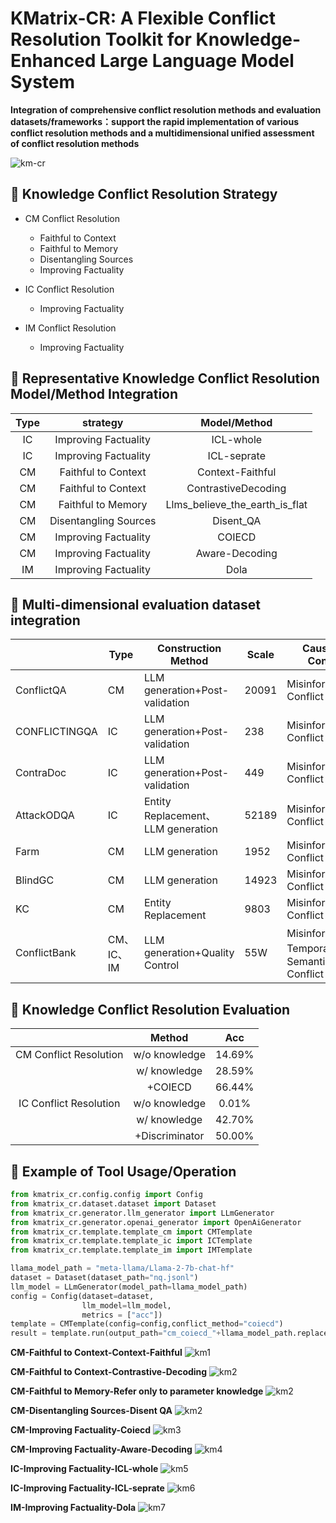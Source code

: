 # KMatrix-CR: A Flexible Conflict Resolution Toolkit for Knowledge-Enhanced Large Language Model System



**Integration of comprehensive conflict resolution methods and evaluation datasets/frameworks：support the rapid implementation of various conflict resolution methods and a multidimensional unified assessment of conflict resolution methods**


![km-cr](images/km-cr.png)

## 🔧 Knowledge Conflict Resolution Strategy

- CM Conflict Resolution
  - Faithful to Context
  - Faithful to Memory
  - Disentangling Sources
  - Improving Factuality

- IC Conflict Resolution
  - Improving Factuality

- IM Conflict Resolution
  - Improving Factuality



## 📓 Representative Knowledge Conflict Resolution Model/Method Integration

| **Type** |  **strategy**  |  **Model**/**Method**  |
| :------: | :--------------------: | :--------------------: |
|    IC    |        Improving Factuality         |        ICL-whole         |
|    IC    |        Improving Factuality         |        ICL-seprate         |
|    CM    |        Faithful to Context         |         Context-Faithful         |
|    CM    |        Faithful to Context         |       ContrastiveDecoding |
|    CM    |        Faithful to Memory         |         Llms_believe_the_earth_is_flat         |
|    CM    |         Disentangling Sources         |         Disent_QA         |
|    CM    |        Improving Factuality         |         COIECD         |
|    CM    |        Improving Factuality         |         Aware-Decoding         |
|    IM    |        Improving Factuality         |        Dola          |




## 📄  Multi-dimensional evaluation dataset integration

|               | **Type**   | **Construction Method**            | **Scale** | **Causes of Conflict**                        |
| ------------- | ---------- | ---------------------------------- | --------- | --------------------------------------------- |
| ConflictQA    | CM         | LLM generation+Post-validation     | 20091     | Misinformation  Conflict                      |
| CONFLICTINGQA | IC         | LLM generation+Post-validation     | 238       | Misinformation  Conflict                      |
| ContraDoc     | IC         | LLM generation+Post-validation     | 449       | Misinformation  Conflict                      |
| AttackODQA    | IC         | Entity Replacement、LLM generation | 52189     | Misinformation  Conflict                      |
| Farm          | CM         | LLM generation                     | 1952      | Misinformation  Conflict                      |
| BlindGC       | CM         | LLM generation                     | 14923     | Misinformation  Conflict                      |
| KC            | CM         | Entity Replacement                 | 9803      | Misinformation  Conflict                      |
| ConflictBank  | CM、IC、IM | LLM generation+Quality Control     | 55W       | Misinformation、  Temporal、Semantic Conflict |



## 📄 Knowledge Conflict Resolution Evaluation

|                        |     Method     |  Acc   |
| :--------------------: | :------------: | :----: |
| CM Conflict Resolution | w/o knowledge  | 14.69% |
|                        |  w/ knowledge  | 28.59% |
|                        |    +COIECD     | 66.44% |
| IC Conflict Resolution | w/o knowledge  | 0.01%  |
|                        |  w/ knowledge  | 42.70% |
|                        | +Discriminator | 50.00% |



## 💫 Example of Tool Usage/Operation


```python
from kmatrix_cr.config.config import Config
from kmatrix_cr.dataset.dataset import Dataset
from kmatrix_cr.generator.llm_generator import LLmGenerator
from kmatrix_cr.generator.openai_generator import OpenAiGenerator
from kmatrix_cr.template.template_cm import CMTemplate
from kmatrix_cr.template.template_ic import ICTemplate
from kmatrix_cr.template.template_im import IMTemplate

llama_model_path = "meta-llama/Llama-2-7b-chat-hf"
dataset = Dataset(dataset_path="nq.jsonl")
llm_model = LLmGenerator(model_path=llama_model_path) 
config = Config(dataset=dataset,
                llm_model=llm_model,
                metrics = ["acc"])
template = CMTemplate(config=config,conflict_method="coiecd")
result = template.run(output_path="cm_coiecd_"+llama_model_path.replace("/","_")+".json")
```


**CM-Faithful to Context-Context-Faithful**
![km1](images/CM-Faithful-to-Context-Context-Faithful.png)

**CM-Faithful to Context-Contrastive-Decoding**
![km2](images/CM-Faithful-to-Context-Contrastive-Decoding.png)

**CM-Faithful to Memory-Refer only to parameter knowledge**
![km2](images/CM-Faithful-to-Memory-Refer-only-to-parameter-knowledge.png)

**CM-Disentangling Sources-Disent QA**
![km2](images/CM-Disentangling-Sources-Disent-QA.png)

**CM-Improving Factuality-Coiecd**
![km3](images/CM-Improving-Factuality-Coiecd.png)

**CM-Improving Factuality-Aware-Decoding**
![km4](images/CM-Improving-Factuality-Aware-Decoding.png)

**IC-Improving Factuality-ICL-whole**
![km5](images/IC-Improving-Factuality-ICL-whole.png)

**IC-Improving Factuality-ICL-seprate**
![km6](images/IC-Improving-Factuality-ICL-seprate.png)

**IM-Improving Factuality-Dola**
![km7](images/IM-Improving-Factuality-Dola.png)

